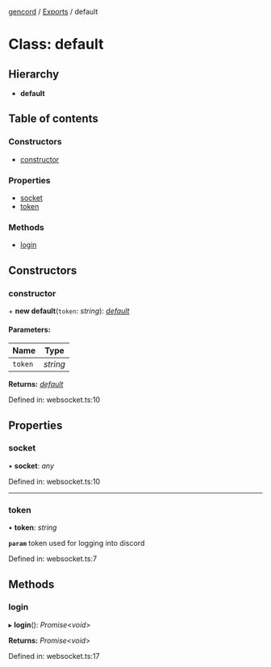 [gencord](../README.md) / [Exports](../modules.md) / default

# Class: default

## Hierarchy

* **default**

## Table of contents

### Constructors

- [constructor](default.md#constructor)

### Properties

- [socket](default.md#socket)
- [token](default.md#token)

### Methods

- [login](default.md#login)

## Constructors

### constructor

\+ **new default**(`token`: *string*): [*default*](default.md)

#### Parameters:

Name | Type |
------ | ------ |
`token` | *string* |

**Returns:** [*default*](default.md)

Defined in: websocket.ts:10

## Properties

### socket

• **socket**: *any*

Defined in: websocket.ts:10

___

### token

• **token**: *string*

**`param`** token used for logging into discord

Defined in: websocket.ts:7

## Methods

### login

▸ **login**(): *Promise*<*void*\>

**Returns:** *Promise*<*void*\>

Defined in: websocket.ts:17
